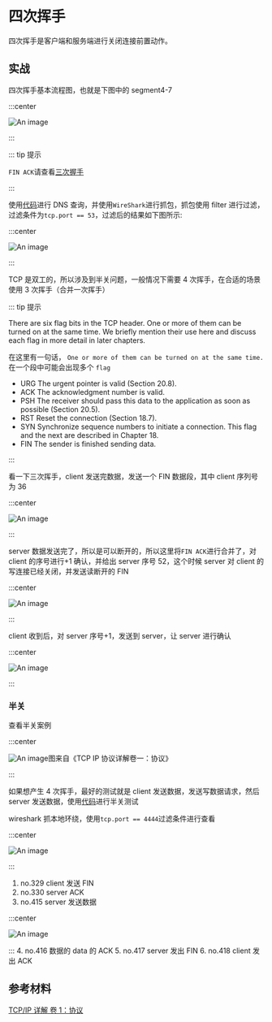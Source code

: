 # 四次挥手

四次挥手是客户端和服务端进行关闭连接前置动作。

## 实战

四次挥手基本流程图，也就是下图中的 segment4-7

:::center

![An image](./image/three-hand.png)

:::

::: tip 提示

`FIN ACK`请查看[三次握手](./tree-shake-hands.md)

:::

使用[代码](https://github.com/sona0402/netty/blob/master/src/main/java/channelhandlers/TcpDnsClient.java)进行 DNS 查询，并使用`WireShark`进行抓包，抓包使用 filter 进行过滤，过滤条件为`tcp.port == 53`，过滤后的结果如下图所示:

:::center

![An image](./image/four-1.jpg)

:::

TCP 是双工的，所以涉及到半关问题，一般情况下需要 4 次挥手，在合适的场景使用 3 次挥手（合并一次挥手）

::: tip 提示

There are six flag bits in the TCP header. One or more of them can be turned on at the same time. We briefly mention their use here and discuss each flag in more detail in later chapters.

在这里有一句话， `One or more of them can be turned on at the same time.` 在一个段中可能会出现多个 `flag`

* URG The urgent pointer is valid (Section 20.8).
* ACK The acknowledgment number is valid.
* PSH The receiver should pass this data to the application as soon as possible (Section 20.5).
* RST Reset the connection (Section 18.7).
* SYN Synchronize sequence numbers to initiate a connection. This flag and the next are described in Chapter 18.
* FIN The sender is finished sending data.

:::

看一下三次挥手，client 发送完数据，发送一个 FIN 数据段，其中 client 序列号为 36

:::center

![An image](./image/four-3.jpg)

:::

server 数据发送完了，所以是可以断开的，所以这里将`FIN ACK`进行合并了，对 client 的序号进行+1 确认，并给出 server 序号 52，这个时候 server 对 client 的写连接已经关闭，并发送读断开的 FIN

:::center

![An image](./image/four-4.jpg)

:::

client 收到后，对 server 序号+1，发送到 server，让 server 进行确认

:::center

![An image](./image/four-5.jpg)

:::

### 半关

查看半关案例

:::center

![An image](./image/half-close.jpg)图来自《TCP IP 协议详解卷一：协议》

:::

如果想产生 4 次挥手，最好的测试就是 client 发送数据，发送写数据请求，然后 server 发送数据，使用[代码](https://github.com/sona0402/netty/tree/master/src/main/java/tcp)进行半关测试

wireshark 抓本地环绕，使用`tcp.port == 4444`过滤条件进行查看

:::center

![An image](./image/four-2-1.jpg)

:::

1. no.329 client 发送 FIN
2. no.330 server ACK
3. no.415 server 发送数据

:::center

![An image](./image/415.jpg)

:::
4. no.416 数据的 data 的 ACK
5. no.417 server 发出 FIN
6. no.418 client 发出 ACK

## 参考材料

[TCP/IP 详解 卷 1：协议](https://book.douban.com/subject/1088054/)
